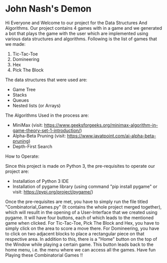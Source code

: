 # **John Nash's Demon**

Hi Everyone and Welcome to our project for the Data Structures And Algorithms. Our project contains 4 games with in a game and we generated a bot that plays the game with the user which are implemented using various data structures and algorithms. Following is the list of games that we made:
1) Tic-Tac-Toe
2) Domineering
3) Hex
4) Pick The Block

The data structures that were used are:
- Game Tree
- Stacks
- Queues
- Nested lists (or Arrays)

The Algorithms Used in the process are:
- MiniMax (visit: https://www.geeksforgeeks.org/minimax-algorithm-in-game-theory-set-1-introduction/)
- Alpha-Beta Pruning (visit: https://www.javatpoint.com/ai-alpha-beta-pruning)
- Depth-First Search

How to Operate:

Since this project is made on Python 3, the pre-requisites to operate our project are:

- Installation of Python 3 IDE
- Installation of pygame library (using command "pip install pygame" or visit: https://pypi.org/project/pygame/)

Once the pre-requisites are met, you have to simply run the file titled "Combinatorial_Games.py" (It contains the whole project merged together), which will resullt in the opening of a User-Interface that we created using pygame. It will have four buttons, each of which leads to the mentioned game when clicked. For Tic-Tac-Toe, Pick The Block and Hex, you have to simply click on the area to score a move there. For Domineering, you have to click on two adjacent blocks to place a rectangular piece on that respective area. In addition to this, there is a "Home" button on the top of the Window while playing a certain game. This button leads back to the home menu, i.e. the menu where we can access all the games. Have fun Playing these Combinatorial Games !!

    
